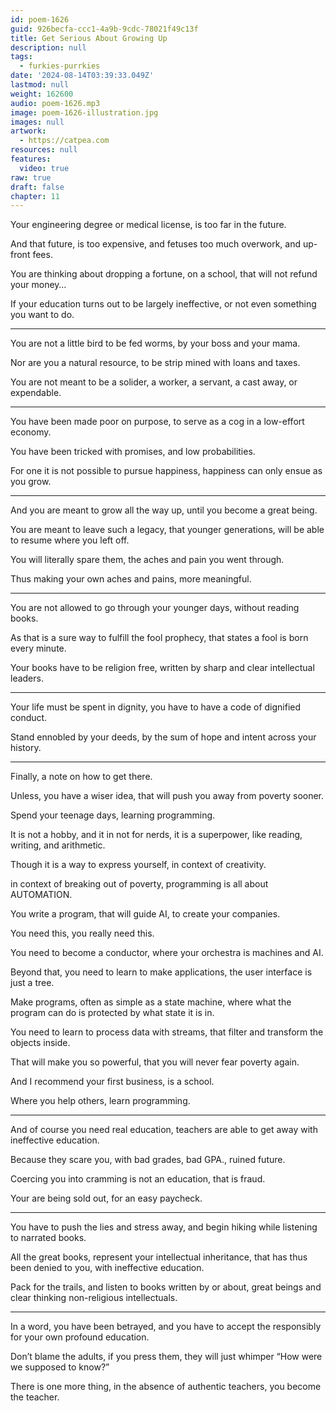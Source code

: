 ```yaml
---
id: poem-1626
guid: 926becfa-ccc1-4a9b-9cdc-78021f49c13f
title: Get Serious About Growing Up
description: null
tags:
  - furkies-purrkies
date: '2024-08-14T03:39:33.049Z'
lastmod: null
weight: 162600
audio: poem-1626.mp3
image: poem-1626-illustration.jpg
images: null
artwork:
  - https://catpea.com
resources: null
features:
  video: true
raw: true
draft: false
chapter: 11
---
```


Your engineering degree or medical license,
is too far in the future.

And that future, is too expensive,
and fetuses too much overwork, and up-front fees.

You are thinking about dropping a fortune,
on a school, that will not refund your money…

If your education turns out to be largely ineffective,
or not even something you want to do.

---

You are not a little bird to be fed worms,
by your boss and your mama.

Nor are you a natural resource,
to be strip mined with loans and taxes.

You are not meant to be a solider,
a worker,  a servant, a cast away, or expendable.

---

You have been made poor on purpose,
to serve as a cog in a low-effort economy.

You have been tricked with promises,
and low probabilities.

For one it is not possible to pursue happiness,
happiness can only ensue as you grow.

---

And you are meant to grow all the way up,
until you become a great being.

You are meant to leave such a legacy, that younger generations,
will be able to resume where you left off.

You will literally spare them,
the aches and pain you went through.

Thus making your own aches and pains,
more meaningful.

---

You are not allowed to go through your younger days,
without reading books.

As that is a sure way to fulfill the fool prophecy,
that states a fool is born every minute.

Your books have to be religion free,
written by sharp and clear intellectual leaders.

---

Your life must be spent in dignity,
you have to have a code of dignified conduct.

Stand ennobled by your deeds,
by the sum of hope and intent across your history.

---

Finally,
a note on how to get there.

Unless, you have a wiser idea,
that will push you away from poverty sooner.

Spend your teenage days,
learning programming.

It is not a hobby, and it in not for nerds,
it is a superpower, like reading, writing, and arithmetic.

Though it is a way to express yourself,
in context of creativity.

in context of breaking out of poverty,
programming is all about AUTOMATION.

You write a program, that will guide AI,
to create your companies.

You need this,
you really need this.

You need to become a conductor,
where your orchestra is machines and AI.

Beyond that, you need to learn to make applications,
the user interface is just a tree.

Make programs, often as simple as a state machine,
where what the program can do is protected by what state it is in.

You need to learn to process data with streams,
that filter and transform the objects inside.

That will make you so powerful,
that you will never fear poverty again.

And I recommend your first business,
is a school.

Where you help others,
learn programming.

---

And of course you need real education,
teachers are able to get away with ineffective education.

Because they scare you, with bad grades, bad GPA.,
ruined future.

Coercing you into cramming is not an education,
that is fraud.

Your are being sold out,
for an easy paycheck.

---

You have to push the lies and stress away,
and begin hiking while listening to narrated books.

All the great books, represent your intellectual inheritance,
that has thus been denied to you, with ineffective education.

Pack for the trails, and listen to books written by or about,
great beings and clear thinking non-religious intellectuals.

---

In a word, you have been betrayed,
and you have to accept the responsibly for your own profound education.

Don’t blame the adults, if you press them,
they will just whimper “How were we supposed to know?”

There is one more thing,
in the absence of authentic teachers, you become the teacher.
